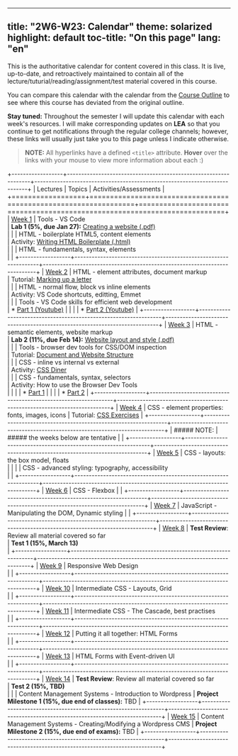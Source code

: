 
---
title: "2W6-W23: Calendar"
theme: solarized
highlight: default
toc-title: "On this page"
lang: "en"
---

This is the authoritative calendar for content covered in this class. It is live, up-to-date, and retroactively maintained to contain all of the lecture/tuturial/reading/assignment/test material covered in this course. 

You can compare this calendar with the calendar from the [Course Outline](../pages/course-outline.html#tentative-schedule) to see where this course has deviated from the original outline.

**Stay tuned:** Throughout the semester I will update this calendar with each week's resources. I will make corresponding updates on **LEA** so that you continue to get notifications through the regular college channels; however, these links will usually just take you to this page unless I indicate otherwise.

> **NOTE:** All hyperlinks have a defined `<title>` attribute. **Hover** over the links with your mouse to view more information about each :) 

+------------------+-----------------------------------------------------------------+---------------------------------------------------------------------------+
| Lectures         | Topics                                                          | Activities/Assessments                                                    |
+==================+=================================================================+===========================================================================+
| [Week 1][lec1]   | Tools - VS Code <br>                                            | **Lab 1 (5%, due Jan 27):** [Creating a website (.pdf)][lab1] <br>        |
|                  | HTML - boilerplate HTML5, content elements <br>                 | Activity: [Writing HTML Boilerplate (.html)][actBoilerplate]  <br>        |
|                  | HTML - fundamentals, syntax, elements <br>                      |                                                                           |
+------------------+-----------------------------------------------------------------+---------------------------------------------------------------------------+
| [Week 2][lec2]   | HTML - element attributes, document markup <br>                 | Tutorial: [Marking up a letter][tutDocument] <br>                         |
|                  | HTML - normal flow, block vs inline elements <br>               | Activity: VS Code shortcuts, editting, Emmet <br>                         |
|                  | Tools - VS Code skills for efficient web development <br>       | * [Part 1 (Youtube)][actVSCode1]                                          |
|                  |                                                                 | * [Part 2 (Youtube)][actVSCode2]                                          |
+------------------+-----------------------------------------------------------------+---------------------------------------------------------------------------+
| [Week 3][lec3]   | HTML - semantic elements, website markup <br>                   | **Lab 2 (11%, due Feb 14):** [Website layout and style (.pdf)][lab2] <br> |
|                  | Tools - browser dev tools for CSS/DOM inspection <br>           | Tutorial: [Document and Website Structure][tutWebsite] <br>               |
|                  | CSS - inline vs internal vs external <br>                       | Activity: [CSS Diner][actDiner] <br>                                      |
|                  | CSS - fundamentals, syntax, selectors <br>                      | Activity: How to use the Browser Dev Tools <br>                           |
|                  |                                                                 | * [Part 1][actBrowser1]                                                   |
|                  |                                                                 | * [Part 2][actBrowser2]                                                   |
+------------------+-----------------------------------------------------------------+---------------------------------------------------------------------------+
| [Week 4][lec4]   | CSS - element properties: fonts, images, icons                  | Tutorial: [CSS Exercises][tutCSSFoundations]                              |
+------------------+-----------------------------------------------------------------+---------------------------------------------------------------------------+
| ##### NOTE:      | ##### the weeks below are tentative                             |                                                                           |
+------------------+-----------------------------------------------------------------+---------------------------------------------------------------------------+
| [Week 5][lec5]   | CSS - layouts: the box model, floats <br>                       |                                                                           |
|                  | CSS - advanced styling: typography, accessibility <br>          |                                                                           |
+------------------+-----------------------------------------------------------------+---------------------------------------------------------------------------+
| [Week 6][lec6]   | CSS - Flexbox                                                   |                                                                           |
+------------------+-----------------------------------------------------------------+---------------------------------------------------------------------------+
| [Week 7][lec7]   | JavaScript - Manipulating the DOM, Dynamic styling              |                                                                           |
+------------------+-----------------------------------------------------------------+---------------------------------------------------------------------------+
| [Week 8][lec8]   | **Test Review**: Review all material covered so far <br>        | **Test 1 (15%, March 13)** <br>                                           |
+------------------+-----------------------------------------------------------------+---------------------------------------------------------------------------+
| [Week 9][lec9]   | Responsive Web Design <br>                                      |                                                                           |
+------------------+-----------------------------------------------------------------+---------------------------------------------------------------------------+
| [Week 10][lec10] | Intermediate CSS - Layouts, Grid <br>                           |                                                                           |
+------------------+-----------------------------------------------------------------+---------------------------------------------------------------------------+
| [Week 11][lec11] | Intermediate CSS - The Cascade, best practises <br>             |                                                                           |
+------------------+-----------------------------------------------------------------+---------------------------------------------------------------------------+
| [Week 12][lec12] | Putting it all together: HTML Forms <br>                        |                                                                           |
+------------------+-----------------------------------------------------------------+---------------------------------------------------------------------------+
| [Week 13][lec13] | HTML Forms with Event-driven UI <br>                            |                                                                           |
+------------------+-----------------------------------------------------------------+---------------------------------------------------------------------------+
| [Week 14][lec14] | **Test Review**: Review all material covered so far <br>        | **Test 2 (15%, TBD)** <br>                                                |
|                  | Content Management Systems - Introduction to Wordpress          | **Project Milestone 1 (15%, due end of classes):** TBD                    |
+------------------+-----------------------------------------------------------------+---------------------------------------------------------------------------+
| [Week 15][lec15] | Content Management Systems - Creating/Modifying a Wordpress CMS | **Project Milestone 2 (15%, due end of exams):** TBD                      |
+------------------+-----------------------------------------------------------------+---------------------------------------------------------------------------+

[lec1]: ../lectures/week1.html "Week 1 Lecture notes"
[lec2]: ../lectures/week2.html "Week 2 Lecture notes"
[lec3]: ../lectures/week3.html "Week 3 Lecture notes"
[lec4]: ../lectures/week4.html "Week 4 Lecture notes"
[lec5]: ../lectures/week5.html "Week 5 Lecture notes"
[lec6]: ../lectures/week6.html "Week 6 Lecture notes"
[lec7]: ../lectures/week7.html "Week 7 Lecture notes"
[lec8]: ../lectures/week8.html "Week 8 Lecture notes"
[lec9]: ../lectures/week9.html "Week 9 Lecture notes"
[lec10]: ../lectures/week10.html "Week 10 Lecture notes"
[lec11]: ../lectures/week11.html "Week 11 Lecture notes"
[lec12]: ../lectures/week12.html "Week 12 Lecture notes"
[lec13]: ../lectures/week13.html "Week 13 Lecture notes"
[lec14]: ../lectures/week14.html "Week 14 Lecture notes"
[lec15]: ../lectures/week15.html "Week 15 Lecture notes"

[lab1]: ../assignments/lab1 "Lab 1: worth 5%, due Jan 27"
[lab2]: ../assignments/lab2 "Lab 2: worth 11%, due Feb 14"
[lab3]: ../assignments/lab3 "Lab 3: worth 12%, due TBD"
[lab4]: ../assignments/lab4 "Lab 4: worth 12%, due TBD"
[pm1]: ../assignments/milestone1 "Project Milestone 1: worth 15%, due TBD"
[pm2]: ../assignments/milestone2 "Project Milestone 2: worth 15%, due TBD"

[tutDocument]: https://developer.mozilla.org/en-US/docs/Learn/HTML/Introduction_to_HTML/Marking_up_a_letter "MDN: Marking up a Letter. Make sure you are familiar with all of the HTML elements covered in this tut."
[tutWebsite]: https://developer.mozilla.org/en-US/docs/Learn/HTML/Introduction_to_HTML/Document_and_website_structure "MDN: Document and website structure. This is a very helpful tutorial for getting started on Lab2."
[tutCSSFoundations]: ../tutorials/css-exercises-foundations.zip "Odin Project: CSS Foundations Exercises. There are 6 exercises total in this set. You should be able to complete them all with what you have learned during Week 3."

[actBoilerplate]: ../tutorials/boilerplate.html "Completed Boilerplate HTML file, with all elements commented."
[actVSCode1]: https://www.youtube.com/watch?v=V8vizNQKtx0 "Web Dev Simplified (YouTube): This video shows how to use 'Emmets' in VS Code to generate HTML tags and boilerplate automatically." 
[actVSCode2]: https://www.youtube.com/watch?v=ifTF3ags0XI "Fireship (Youtube): This video contains a collection of generally helpful VS Code techniques for editting HTML files -- particularly for creating HTML tags from existing plaintext content using 'Wrap with Abbreviation'." 
[actDiner]: https://flukeout.github.io "CSS Diner: Pracise selecting CSS elements with this interactive tut. You should be able to finish at least the first 16 exercises by the end of week 3; feel free to try the rest as well, reading the instructions on the right hand side for tips."
[actBrowser1]: https://developer.chrome.com/docs/devtools/css/ "Chrome Devtools: How to select/modify/understand CSS using your browser (instructions are similar, but different, for other browsers.)"
[actBrowser2]: https://developer.chrome.com/docs/devtools/css/ "Chrome Devtools: How to navigate the DOM using Google Chrome (instructions are similar, but different, for other browsers.)"
